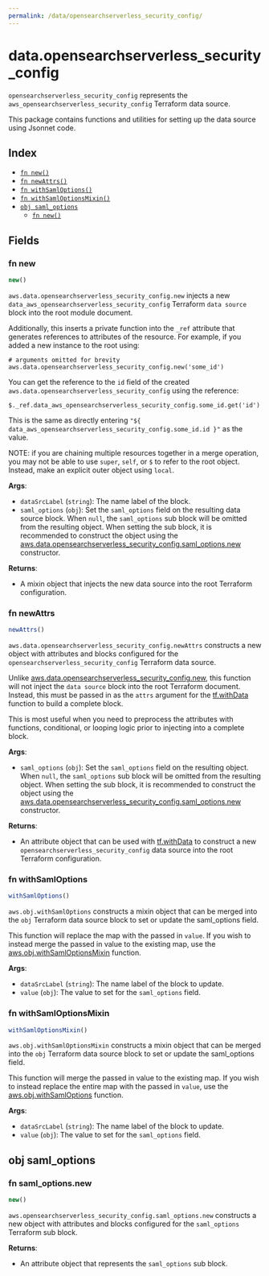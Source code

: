 ```yaml
---
permalink: /data/opensearchserverless_security_config/
---
```


# data.opensearchserverless_security_config

`opensearchserverless_security_config` represents the `aws_opensearchserverless_security_config` Terraform data source.



This package contains functions and utilities for setting up the data source using Jsonnet code.


## Index

* [`fn new()`](#fn-new)
* [`fn newAttrs()`](#fn-newattrs)
* [`fn withSamlOptions()`](#fn-withsamloptions)
* [`fn withSamlOptionsMixin()`](#fn-withsamloptionsmixin)
* [`obj saml_options`](#obj-saml_options)
  * [`fn new()`](#fn-saml_optionsnew)

## Fields

### fn new

```ts
new()
```


`aws.data.opensearchserverless_security_config.new` injects a new `data_aws_opensearchserverless_security_config` Terraform `data source`
block into the root module document.

Additionally, this inserts a private function into the `_ref` attribute that generates references to attributes of the
resource. For example, if you added a new instance to the root using:

    # arguments omitted for brevity
    aws.data.opensearchserverless_security_config.new('some_id')

You can get the reference to the `id` field of the created `aws.data.opensearchserverless_security_config` using the reference:

    $._ref.data_aws_opensearchserverless_security_config.some_id.get('id')

This is the same as directly entering `"${ data_aws_opensearchserverless_security_config.some_id.id }"` as the value.

NOTE: if you are chaining multiple resources together in a merge operation, you may not be able to use `super`, `self`,
or `$` to refer to the root object. Instead, make an explicit outer object using `local`.

**Args**:
  - `dataSrcLabel` (`string`): The name label of the block.
  - `saml_options` (`obj`): Set the `saml_options` field on the resulting data source block. When `null`, the `saml_options` sub block will be omitted from the resulting object. When setting the sub block, it is recommended to construct the object using the [aws.data.opensearchserverless_security_config.saml_options.new](#fn-saml_optionsnew) constructor.

**Returns**:
- A mixin object that injects the new data source into the root Terraform configuration.


### fn newAttrs

```ts
newAttrs()
```


`aws.data.opensearchserverless_security_config.newAttrs` constructs a new object with attributes and blocks configured for the `opensearchserverless_security_config`
Terraform data source.

Unlike [aws.data.opensearchserverless_security_config.new](#fn-new), this function will not inject the `data source`
block into the root Terraform document. Instead, this must be passed in as the `attrs` argument for the
[tf.withData](https://github.com/tf-libsonnet/core/tree/main/docs#fn-withdata) function to build a complete block.

This is most useful when you need to preprocess the attributes with functions, conditional, or looping logic prior to
injecting into a complete block.

**Args**:
  - `saml_options` (`obj`): Set the `saml_options` field on the resulting object. When `null`, the `saml_options` sub block will be omitted from the resulting object. When setting the sub block, it is recommended to construct the object using the [aws.data.opensearchserverless_security_config.saml_options.new](#fn-saml_optionsnew) constructor.

**Returns**:
  - An attribute object that can be used with [tf.withData](https://github.com/tf-libsonnet/core/tree/main/docs#fn-withdata) to construct a new `opensearchserverless_security_config` data source into the root Terraform configuration.


### fn withSamlOptions

```ts
withSamlOptions()
```

`aws.obj.withSamlOptions` constructs a mixin object that can be merged into the `obj`
Terraform data source block to set or update the saml_options field.

This function will replace the map with the passed in `value`. If you wish to instead merge the
passed in value to the existing map, use the [aws.obj.withSamlOptionsMixin](TODO) function.

**Args**:
  - `dataSrcLabel` (`string`): The name label of the block to update.
  - `value` (`obj`): The value to set for the `saml_options` field.


### fn withSamlOptionsMixin

```ts
withSamlOptionsMixin()
```

`aws.obj.withSamlOptionsMixin` constructs a mixin object that can be merged into the `obj`
Terraform data source block to set or update the saml_options field.

This function will merge the passed in value to the existing map. If you wish
to instead replace the entire map with the passed in `value`, use the [aws.obj.withSamlOptions](TODO)
function.


**Args**:
  - `dataSrcLabel` (`string`): The name label of the block to update.
  - `value` (`obj`): The value to set for the `saml_options` field.


## obj saml_options



### fn saml_options.new

```ts
new()
```


`aws.opensearchserverless_security_config.saml_options.new` constructs a new object with attributes and blocks configured for the `saml_options`
Terraform sub block.



**Returns**:
  - An attribute object that represents the `saml_options` sub block.
